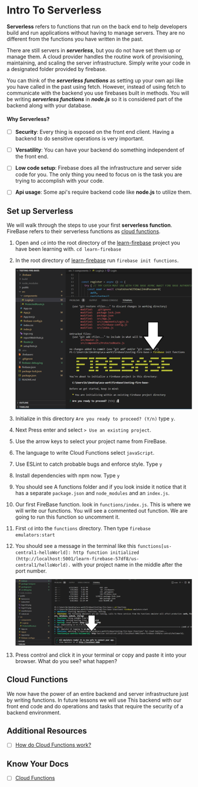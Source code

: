 # Intro To Serverless


**Serverless** refers to functions that run on the back end to help developers build and run applications without having to manage servers. They are no different from the functions you have written in the past.

 There are still servers in ***serverless***, but you do not have set them up or manage them. A cloud provider handles the routine work of provisioning, maintaining, and scaling the server infrastructure. Simply write your code in a designated folder provided by firebase.

 You can think of the ***serverless functions*** as setting up your own api like you have called in the past using fetch. However, instead of using fetch to communicate with the backend you use firebases built in methods. You will be writing ***serverless functions*** in ***node.js*** so it is considered part of the backend along with your database.


#### Why Serverless?
- [ ] **Security**: Every thing is exposed on the front end client. Having a backend to do sensitive operations is very important.
- [ ] **Versatility**: You can have your backend do something independent of the front end.
- [ ] **Low code setup**: Firebase does all the infrastructure and server side code for you. The only thing you need to focus on is the task you are trying to accomplish with your code.
- [ ] **Api usage**: Some api's require backend code like **node.js** to utilize them.



## Set up Serverless 

We will walk through the steps to use your first **serverless function**. FireBase refers to their serverless functions as [cloud functions](https://firebase.google.com/docs/functions).



1. Open and `cd` into the root directory of the [learn-firebase](../module-2/implement-fireBase.md) project you have been learning with. `cd learn-firebase`

2. In the root directory of [learn-firebase](../module-2/implement-fireBase.md) run `firebase init functions`.



    ![firebase-createApp-3Create](../images/firebase-init-functions.png)

3. Initialize in this directory `Are you ready to proceed? (Y/n)` type `y`. 

4. Next Press enter and select `> Use an existing project`.

5. Use the arrow keys to select your project name from FireBase.

6. The language to write Cloud Functions select `javaScript`.

7. Use ESLint to catch probable bugs and enforce style. Type `y`

8. Install dependencies with npm now. Type `y`

9. You should see A functions folder and if you look inside it notice that it has a separate `package.json` and `node_modules` and an `index.js`.

10. Our first FireBase function. look in `functions/index.js`. This is where we will write our functions. You will see a commented out function. We are going to run this function so uncomment it.

11. First `cd` into the `functions` directory. Then type `firebase emulators:start`

12. You should see a message in the terminal like this `functions[us-central1-helloWorld]: http function initialized (http://localhost:5001/learn-firebase-57df8/us-central1/helloWorld).` with your project name in the middle after the port number.

    ![firebase-createApp-3Create](../images/first-serverless-function.png)

13. Press control and click it in your terminal or copy and paste it into your browser. What do you see? what happen?



## Cloud Functions
We now have the power of an entire backend and server infrastructure  just by writing functions. In future lessons we will use This backend with our front end code and do operations and tasks that require the security of a backend environment.

## Additional Resources



- [ ] [How do Cloud Functions work?](https://www.youtube.com/watch?v=rERRuBjxJ80)


## Know Your Docs

- [ ] [Cloud Functions](https://firebase.google.com/docs/functions)



